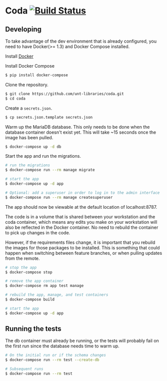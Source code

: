 # Coda [![Build Status](https://github.com/unt-libraries/coda/actions/workflow/test.yml/badge.svg?branch=master)](https://github.com/unt-libraries/coda/actions)


## Developing
To take advantage of the dev environment that is already configured, you need to have Docker(>= 1.3) and Docker Compose installed.

Install [Docker](https://docs.docker.com/installation/)

Install Docker Compose
```sh
$ pip install docker-compose
```

Clone the repository.
```sh
$ git clone https://github.com/unt-libraries/coda.git
$ cd coda
```

Create a `secrets.json`.
```sh
$ cp secrets.json.template secrets.json
```

Warm up the MariaDB database. This only needs to be done when the database container doesn't exist yet. This will take ~15 seconds once the image has been pulled.
```sh
$ docker-compose up -d db
```

Start the app and run the migrations.
```sh
# run the migrations
$ docker-compose run --rm manage migrate

# start the app
$ docker-compose up -d app

# Optional: add a superuser in order to log in to the admin interface
$ docker-compose run --rm manage createsuperuser
```

The app should now be viewable at the default location of localhost:8787.

The code is in a volume that is shared between your workstation and the coda container, which means any edits you make on your workstation will also be reflected in the Docker container. No need to rebuild the container to pick up changes in the code.

However, if the requirements files change, it is important that you rebuild the images for those packages to be installed. This is something that could happen when switching between feature branches, or when pulling updates from the remote.

```sh
# stop the app
$ docker-compose stop

# remove the app container
$ docker-compose rm app test manage

# rebuild the app, manage, and test containers
$ docker-compose build 

# start the app
$ docker-compose up -d app
```

## Running the tests

The db container must already be running, or the tests will probably
fail on the first run since the database needs time to warm up.

```sh
# On the initial run or if the schema changes
$ docker-compose run --rm test --create-db

# Subsequent runs
$ docker-compose run --rm test 
```
